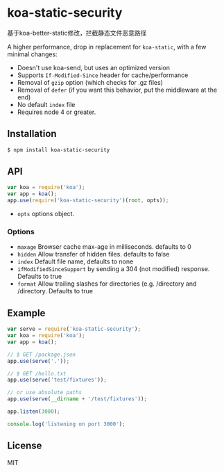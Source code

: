 # koa-static-security

基于koa-better-static修改，拦截静态文件恶意路径

A higher performance, drop in replacement for `koa-static`, with a few minimal changes:

* Doesn't use koa-send, but uses an optimized version
* Supports `If-Modified-Since` header for cache/performance
* Removal of `gzip` option (which checks for .gz files)
* Removal of `defer` (if you want this behavior, put the middleware at the end)
* No default `index` file
* Requires node 4 or greater.


## Installation

```bash
$ npm install koa-static-security
```

## API

```js
var koa = require('koa');
var app = koa();
app.use(require('koa-static-security')(root, opts));
```

* `opts` options object.

### Options

 - `maxage` Browser cache max-age in milliseconds. defaults to 0
 - `hidden` Allow transfer of hidden files. defaults to false
 - `index` Default file name, defaults to none
 - `ifModifiedSinceSupport`  by sending a 304 (not modified) response. Defaults to true
 - `format`  Allow trailing slashes for directories (e.g.  /directory and /directory. Defaults to true

## Example

```js
var serve = require('koa-static-security');
var koa = require('koa');
var app = koa();

// $ GET /package.json
app.use(serve('.'));

// $ GET /hello.txt
app.use(serve('test/fixtures'));

// or use absolute paths
app.use(serve(__dirname + '/test/fixtures'));

app.listen(3000);

console.log('listening on port 3000');
```

## License

  MIT
